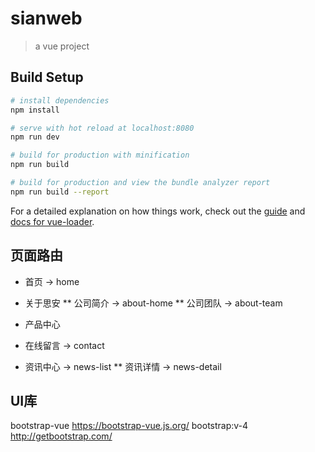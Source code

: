 # sianweb

> a vue project

## Build Setup

``` bash
# install dependencies
npm install

# serve with hot reload at localhost:8080
npm run dev

# build for production with minification
npm run build

# build for production and view the bundle analyzer report
npm run build --report
```

For a detailed explanation on how things work, check out the [guide](http://vuejs-templates.github.io/webpack/) and [docs for vue-loader](http://vuejs.github.io/vue-loader).


## 页面路由
* 首页 -> home

* 关于思安
** 公司简介 -> about-home
** 公司团队 -> about-team

* 产品中心

* 在线留言 -> contact

* 资讯中心 -> news-list
** 资讯详情 -> news-detail


## UI库
bootstrap-vue https://bootstrap-vue.js.org/
bootstrap:v-4  http://getbootstrap.com/



